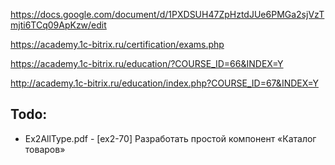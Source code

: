 https://docs.google.com/document/d/1PXDSUH47ZpHztdJUe6PMGa2sjVzTmjti6TCq09ApKzw/edit

https://academy.1c-bitrix.ru/certification/exams.php

https://academy.1c-bitrix.ru/education/?COURSE_ID=66&INDEX=Y

http://academy.1c-bitrix.ru/education/index.php?COURSE_ID=67&INDEX=Y

## Todo:

- Ex2AllType.pdf - [ex2-70] Разработать простой компонент «Каталог товаров» 
